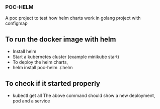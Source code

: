 ### POC-HELM
A poc project to test how helm charts work in golang project with configmap

## To run the docker image with helm
- Install helm
- Start a kubernetes cluster (example minikube start)
- To deploy the helm charts,
- helm install poc-helm ./.helm

## To check if it started properly
- kubectl get all
The above command should show a new deployment, pod and a service
